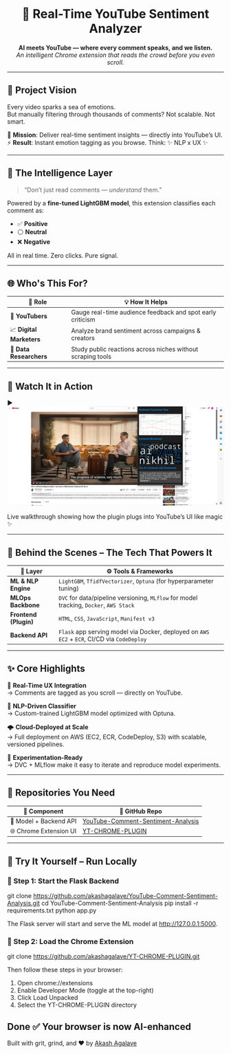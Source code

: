 <h1 align="center">🔮 Real-Time YouTube Sentiment Analyzer</h1>

<p align="center">
  <b>AI meets YouTube — where every comment speaks, and we listen.</b><br/>
  <i>An intelligent Chrome extension that reads the crowd before you even scroll.</i>
</p>


---

## 🚀 Project Vision

Every video sparks a sea of emotions.  
But manually filtering through thousands of comments? Not scalable. Not smart.

🎯 **Mission**: Deliver real-time sentiment insights — directly into YouTube’s UI.  
⚡ **Result**: Instant emotion tagging as you browse. Think: ✨ NLP x UX ✨

---

## 🧠 The Intelligence Layer

> “Don’t just read comments — *understand* them.”

Powered by a **fine-tuned LightGBM model**, this extension classifies each comment as:

- ✅ **Positive**
- ⚪ **Neutral**
- ❌ **Negative**

All in real time. Zero clicks. Pure signal.

---

## 🌐 Who's This For?

| 👥 **Role**           | 💡 **How It Helps**                                                       |
|----------------------|---------------------------------------------------------------------------|
| 🎥 **YouTubers**      | Gauge real-time audience feedback and spot early criticism                |
| 📈 **Digital Marketers** | Analyze brand sentiment across campaigns & creators                     |
| 🧪 **Data Researchers** | Study public reactions across niches without scraping tools              |

---

## 🎥 Watch It in Action

▶️ [![Watch the Demo](Demo_Video/demo-thumbnail.png)](https://youtu.be/TWeigdaiA3Y)

 
Live walkthrough showing how the plugin plugs into YouTube’s UI like magic ✨

---

## 🧰 Behind the Scenes – The Tech That Powers It

| 🧩 **Layer**         | ⚙️ **Tools & Frameworks**                                                                 |
|----------------------|---------------------------------------------------------------------------------------------|
| **ML & NLP Engine**   | `LightGBM`, `TfidfVectorizer`, `Optuna` (for hyperparameter tuning)                        |
| **MLOps Backbone**    | `DVC` for data/pipeline versioning, `MLflow` for model tracking, `Docker`, `AWS Stack`     |
| **Frontend (Plugin)** | `HTML`, `CSS`, `JavaScript`, `Manifest v3`                                                 |
| **Backend API**       | `Flask` app serving model via Docker, deployed on `AWS EC2` + `ECR`, CI/CD via `CodeDeploy`|

---

## ✨ Core Highlights

💬 **Real-Time UX Integration**  
→ Comments are tagged as you scroll — directly on YouTube.

🔬 **NLP-Driven Classifier**  
→ Custom-trained LightGBM model optimized with Optuna.

🌩️ **Cloud-Deployed at Scale**  
→ Full deployment on AWS (EC2, ECR, CodeDeploy, S3) with scalable, versioned pipelines.

🧪 **Experimentation-Ready**  
→ DVC + MLflow make it easy to iterate and reproduce model experiments.

---

## 🧾 Repositories You Need

| 📁 **Component**        | 🔗 **GitHub Repo**                                                                 |
|-------------------------|------------------------------------------------------------------------------------|
| 🧠 Model + Backend API   | [YouTube-Comment-Sentiment-Analysis](https://github.com/akashagalave/YouTube-Comment-Sentiment-Analysis) |
| 🌐 Chrome Extension UI   | [YT-CHROME-PLUGIN](https://github.com/akashagalave/YT-CHROME-PLUGIN)               |


---

## 🧪 Try It Yourself – Run Locally

### 🔧 Step 1: Start the Flask Backend

git clone https://github.com/akashagalave/YouTube-Comment-Sentiment-Analysis.git
cd YouTube-Comment-Sentiment-Analysis
pip install -r requirements.txt
python app.py


The Flask server will start and serve the ML model at http://127.0.0.1:5000.


### 🧩 Step 2: Load the Chrome Extension
git clone https://github.com/akashagalave/YT-CHROME-PLUGIN.git



Then follow these steps in your browser:

1.  Open chrome://extensions
2.  Enable Developer Mode (toggle at the top-right)
3.  Click Load Unpacked
4.  Select the YT-CHROME-PLUGIN directory

Done ✅ Your browser is now AI-enhanced
---


Built with grit, grind, and ❤️ by [Akash Agalave](https://github.com/akashagalave)



 





